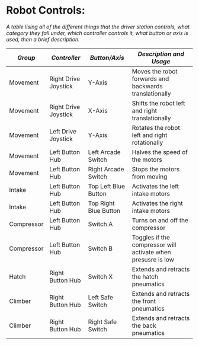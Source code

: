 # Robot Controls:

*A table lising all of the different things that the driver station controls, what category they fall under,
which controller controls it, what button or axis is used, then a brief description.*

| ***Group***  | ***Controller***     | ***Button/Axis***     | ***Description and Usage***                                  |
| ------------ | -------------------- | --------------------- | ------------------------------------------------------------ |
| Movement     | Right Drive Joystick | Y-Axis                | Moves the robot forwards and backwards translationally       |
| Movement     | Right Drive Joystick | X-Axis                | Shifts the robot left and right translationally              |
| Movement     | Left Drive Joystick  | Y-Axis                | Rotates the robot left and right rotationally                |
| Movement     | Left Button Hub      | Left Arcade Switch    | Halves the speed of the motors                               |
| Movement     | Left Button Hub      | Right Arcade Switch   | Stops the motors from moving                                 |
| Intake       | Left Button Hub      | Top Left Blue Button  | Activates the left intake motors                             |
| Intake       | Left Button Hub      | Top Right Blue Button | Activates the right intake motors                            |
| Compressor   | Left Button Hub      | Switch A              | Turns on and off the compressor                              |
| Compressor   | Left Button Hub      | Switch B              | Toggles if the compressor will activate when presusre is low |
| Hatch        | Right Button Hub     | Switch X              | Extends and retracts the hatch pneumatics                    |
| Climber      | Right Button Hub     | Left Safe Switch      | Extends and retracts the front pneumatics                    |
| Climber      | Right Button Hub     | Right Safe Switch     | Extends and retracts the back pneumatics                     |
